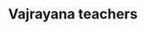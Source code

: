 ---
title: "Vajrayana teachers"
metaTitle: "teachings from Vajrayana Buddhism"
metaDescription: "Vajrayana"
---